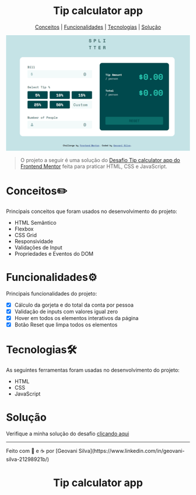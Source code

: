<h1 align="center">Tip calculator app</h1>

<p align="center">
     <a href="#conceitos">Conceitos</a> | <a href="#funcionalidades">Funcionalidades</a> | <a href="#tecnologias">Tecnologias</a> | <a href="#solução">Solução</a>
</p>

<img src="readme.gif">
 
> O projeto a seguir é uma solução do [Desafio Tip calculator app do Frontend Mentor](https://www.frontendmentor.io/challenges/tip-calculator-app-ugJNGbJUX) feita para praticar HTML, CSS e JavaScript. 

# Conceitos✏️
Principais conceitos que foram usados no desenvolvimento do projeto:
- HTML Semântico
- Flexbox
- CSS Grid
- Responsividade
- Validações de Input
- Propriedades e Eventos do DOM


# Funcionalidades⚙️
Principais funcionalidades do projeto: 
- [x] Cálculo da gorjeta e do total da conta por pessoa
- [x] Validação de inputs com valores igual zero
- [x] Hover em todos os elementos interativos da página
- [x] Botão Reset que limpa todos os elementos

# Tecnologias🛠️
As seguintes ferramentas foram usadas no desenvolvimento do projeto:
- HTML
- CSS
- JavaScript

# Solução
Verifique a minha solução do desafio [clicando aqui](https://tip-calculator-app-js.netlify.app/) 
<hr>
Feito com 💙 e ☕ por [Geovani Silva](https://www.linkedin.com/in/geovani-silva-21298921b/)<h1 align="center">Tip calculator app</h1>
